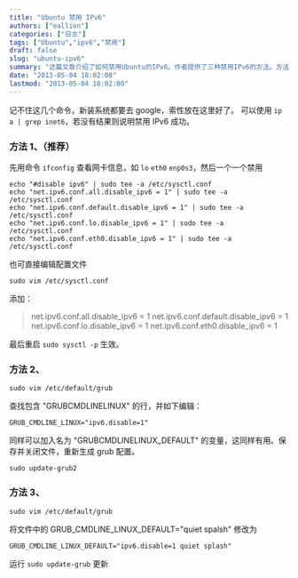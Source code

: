 ```yaml
---
title: "Ubuntu 禁用 IPv6"
authors: ["eallion"]
categories: ["日志"]
tags: ["Ubuntu","ipv6","禁用"]
draft: false
slug: "ubuntu-ipv6"
summary: "这篇文章介绍了如何禁用Ubuntu的IPv6。作者提供了三种禁用IPv6的方法。方法一是使用命令ip a | grep inet6来确认IPv6是否已禁用。方法二是使用ifconfig命令查看网卡信息，并逐个禁用IPv6，或者直接编辑配置文件来禁用IPv6。方法三是修改GRUB配置文件，添加变量来禁用IPv6，并更新GRUB配置。最后，需要重启系统使修改生效。"
date: "2013-05-04 18:02:00"
lastmod: "2013-05-04 18:02:00"
---
```


记不住这几个命令，新装系统都要去 google，索性放在这里好了。
可以使用 `ip a | grep inet6`，若没有结果则说明禁用 IPv6 成功。

### 方法 1、（推荐）

先用命令 `ifconfig` 查看网卡信息，如 `lo` `eth0` `enp0s3`，然后一个一个禁用

    echo "#disable ipv6" | sudo tee -a /etc/sysctl.conf
    echo "net.ipv6.conf.all.disable_ipv6 = 1" | sudo tee -a /etc/sysctl.conf
    echo "net.ipv6.conf.default.disable_ipv6 = 1" | sudo tee -a /etc/sysctl.conf
    echo "net.ipv6.conf.lo.disable_ipv6 = 1" | sudo tee -a /etc/sysctl.conf
    echo "net.ipv6.conf.eth0.disable_ipv6 = 1" | sudo tee -a /etc/sysctl.conf

也可直接编辑配置文件

    sudo vim /etc/sysctl.conf

添加：

> net.ipv6.conf.all.disable_ipv6 = 1
> net.ipv6.conf.default.disable_ipv6 = 1
> net.ipv6.conf.lo.disable_ipv6 = 1
> net.ipv6.conf.eth0.disable_ipv6 = 1

最后重启 `sudo sysctl -p` 生效。

### 方法 2、

    sudo vim /etc/default/grub
查找包含 "GRUBCMDLINELINUX" 的行，并如下编辑：

    GRUB_CMDLINE_LINUX="ipv6.disable=1"

同样可以加入名为 "GRUBCMDLINELINUX_DEFAULT" 的变量，这同样有用。保存并关闭文件，重新生成 grub 配置。

    sudo update-grub2

### 方法 3、

    sudo vim /etc/default/grub

将文件中的  GRUB_CMDLINE_LINUX_DEFAULT="quiet spalsh"  修改为

    GRUB_CMDLINE_LINUX_DEFAULT="ipv6.disable=1 quiet splash"

运行 `sudo update-grub` 更新
